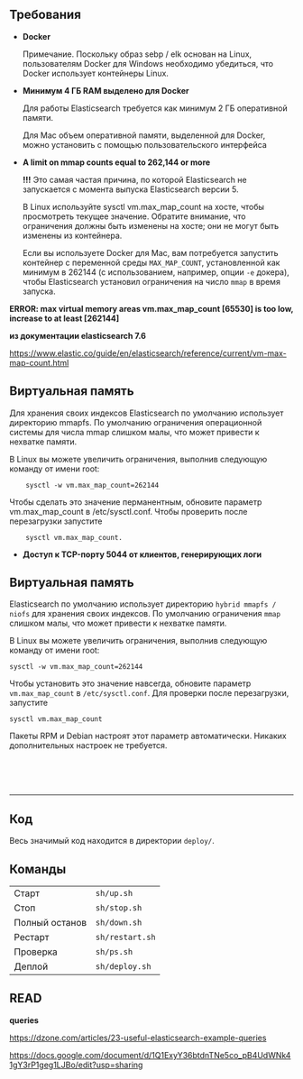 
Требования
------


* **Docker**

    Примечание. Поскольку образ sebp / elk основан на  Linux, пользователям Docker для Windows необходимо убедиться, что Docker использует контейнеры Linux.

* **Минимум 4 ГБ RAM выделено для Docker**

    Для работы Elasticsearch требуется как минимум 2 ГБ оперативной памяти.

    Для Mac объем оперативной памяти, выделенной для Docker, можно установить с помощью пользовательского интерфейса

* **A limit on mmap counts equal to 262,144 or more**

    **!!!** Это самая частая причина, по которой Elasticsearch не запускается с момента выпуска Elasticsearch версии 5.

    В Linux используйте sysctl vm.max_map_count на хосте, чтобы просмотреть текущее значение. Обратите внимание, что ограничения должны быть изменены на хосте; они не могут быть изменены из контейнера.

    Если вы используете Docker для Mac, вам потребуется запустить контейнер с переменной среды `MAX_MAP_COUNT`, установленной как минимум в 262144 (с использованием, например, опции `-e` докера), чтобы Elasticsearch установил ограничения на число `mmap` в время запуска.

**ERROR: max virtual memory areas vm.max_map_count [65530] is too low, increase to at least [262144]**

**из документации elasticsearch 7.6**

https://www.elastic.co/guide/en/elasticsearch/reference/current/vm-max-map-count.html

## Виртуальная память

Для хранения своих индексов Elasticsearch по умолчанию использует директорию mmapfs. 
По умолчанию ограничения операционной системы для числа mmap слишком малы, 
что может привести к нехватке памяти.

В Linux вы можете увеличить ограничения, выполнив следующую команду от имени root:
```
    sysctl -w vm.max_map_count=262144
```

Чтобы сделать это значение перманентным, обновите параметр vm.max_map_count в /etc/sysctl.conf. Чтобы проверить после перезагрузки запустите

```
    sysctl vm.max_map_count.  
```



* **Доступ к TCP-порту 5044 от клиентов, генерирующих логи**


Виртуальная память
-----------

Elasticsearch по умолчанию использует директорию `hybrid mmapfs / niofs` для хранения своих индексов. По умолчанию ограничения  `mmap` слишком малы, что может привести к нехватке памяти.

В Linux вы можете увеличить ограничения, выполнив следующую команду от имени root:

    sysctl -w vm.max_map_count=262144

Чтобы установить это значение навсегда, обновите параметр `vm.max_map_count` в `/etc/sysctl.conf`. Для проверки после перезагрузки, запустите 

    sysctl vm.max_map_count

Пакеты RPM и Debian настроят этот параметр автоматически. Никаких дополнительных настроек не требуется.

<br><br><br>

--------------------------

Код
---
Весь значимый код находится в директории `deploy/`. 


Команды
----

|   |   |
|---|---|
Старт          | `sh/up.sh`
Стоп           | `sh/stop.sh`
Полный останов | `sh/down.sh`
Рестарт        | `sh/restart.sh`
Проверка       | `sh/ps.sh`
Деплой         | `sh/deploy.sh`




READ
----

**queries**

https://dzone.com/articles/23-useful-elasticsearch-example-queries


https://docs.google.com/document/d/1Q1ExyY36btdnTNe5co_pB4UdWNk41gY3rP1geg1LJBo/edit?usp=sharing



